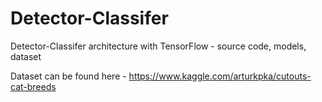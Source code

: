 # Detector-Classifer
Detector-Classifer architecture with TensorFlow - source code, models, dataset

Dataset can be found here - https://www.kaggle.com/arturkpka/cutouts-cat-breeds
